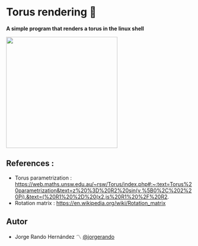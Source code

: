 # Torus rendering :doughnut:
**A simple program that renders a torus in the linux shell**

<img src="https://user-images.githubusercontent.com/69701088/158060164-4de97a48-5da8-4d9f-9b33-5657eebfa0b1.gif" width="300" height="300"/>

## References :
- Torus parametrization : https://web.maths.unsw.edu.au/~rsw/Torus/index.php#:~:text=Torus%20parametrization&text=z%20%3D%20R2%20sin(v,%5B0%2C%202%20Pi).&text=(%20R1%20%2D%20(x2,is%20R1%20%2F%20R2.
- Rotation matrix : https://en.wikipedia.org/wiki/Rotation_matrix

## Autor

* Jorge Rando Hernández :part_alternation_mark: [@jorgerando](https://github.com/jorgerando)

